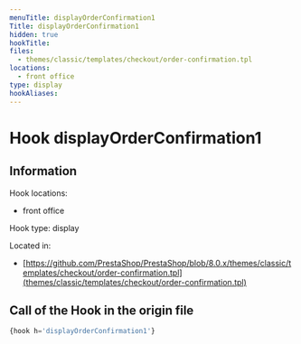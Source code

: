 ```yaml
---
menuTitle: displayOrderConfirmation1
Title: displayOrderConfirmation1
hidden: true
hookTitle: 
files:
  - themes/classic/templates/checkout/order-confirmation.tpl
locations:
  - front office
type: display
hookAliases:
---
```


# Hook displayOrderConfirmation1

## Information

Hook locations: 
  - front office

Hook type: display

Located in: 
  - [https://github.com/PrestaShop/PrestaShop/blob/8.0.x/themes/classic/templates/checkout/order-confirmation.tpl](themes/classic/templates/checkout/order-confirmation.tpl)

## Call of the Hook in the origin file

```php
{hook h='displayOrderConfirmation1'}
```